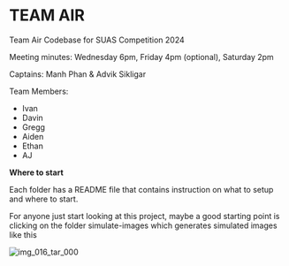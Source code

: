 # TEAM AIR

Team Air Codebase for SUAS Competition 2024

Meeting minutes: Wednesday 6pm, Friday 4pm (optional), Saturday 2pm

Captains: Manh Phan & Advik Sikligar

Team Members:
- Ivan
- Davin
- Gregg
- Aiden
- Ethan
- AJ

**Where to start**

Each folder has a README file that contains instruction on what to setup and where to start.

For anyone just start looking at this project, maybe a good starting point is clicking on the folder simulate-images
which generates simulated images like this

![img_016_tar_000](https://github.com/chicagoedt/team-air-suas-2024/assets/92337557/9160f895-8815-46d2-ba93-5d68b9d06b34)
